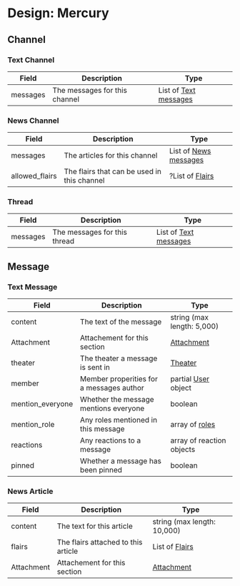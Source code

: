 # Design: Mercury

## Channel

### Text Channel

| Field | Description | Type |
|-------|-------------|------|
| messages | The messages for this channel | List of [Text messages](#text-message) |

### News Channel

| Field | Description | Type |
|-------|-------------|------|
| messages | The articles for this channel | List of [News messages](#news-message) |
| allowed_flairs | The flairs that can be used in this channel | ?List of [Flairs](design-Roam.md#flairs) |

### Thread

| Field | Description | Type |
|-------|-------------|------|
| messages | The messages for this thread | List of [Text messages](#text-message)

## Message

### Text Message

| Field | Description | Type |
|-------|-------------|------|
| content | The text of the message | string (max length: 5,000) |
| Attachment | Attachement for this section | [Attachment](design-Roam.md#Attachment) |
| theater | The theater a message is sent in | [Theater](design-Roam.md#Theater) |
| member | Member properities for a messages author | partial [User](design-Roam.md#Users) object |
| mention_everyone | Whether the message mentions everyone | boolean |
| mention_role | Any roles mentioned in this message | array of [roles](design-Roam.md#Roles) |
| reactions | Any reactions to a message | array of reaction objects |
| pinned | Whether a message has been pinned | boolean |


### News Article

| Field | Description | Type |
|-------|-------------|------|
| content | The text for this article | string (max length: 10,000) |
| flairs | The flairs attached to this article | List of [Flairs](design-Roam.md#flairs) |
| Attachment | Attachement for this section | [Attachment](design-Roam.md#Attachment) |
